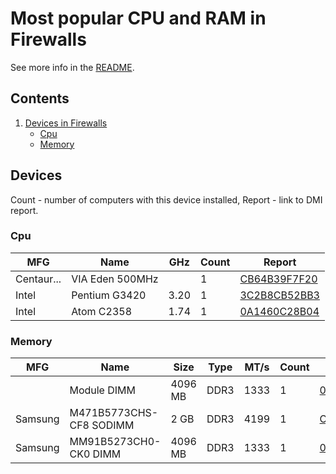 Most popular CPU and RAM in Firewalls
=====================================

See more info in the [README](https://github.com/linuxhw/DMI).

Contents
--------

1. [ Devices in Firewalls ](#devices)
   * [ Cpu ](#cpu)
   * [ Memory ](#memory)

Devices
-------

Count  - number of computers with this device installed,
Report - link to DMI report.

### Cpu

| MFG        | Name                             | GHz  | Count | Report |
|------------|----------------------------------|------|-------|--------|
| Centaur... | VIA Eden 500MHz                  |      | 1     | [CB64B39F7F20](<Firewall/Barracuda Networks/Barracuda/Barracuda NG Firewall F100b/CB64B39F7F20>) |
| Intel      | Pentium G3420                    | 3.20 | 1     | [3C2B8CB52BB3](<Firewall/Sophos/SG/SG/3C2B8CB52BB3>) |
| Intel      | Atom C2358                       | 1.74 | 1     | [0A1460C28B04](<Firewall/Sophos/SG/SG/0A1460C28B04>) |

### Memory

| MFG        | Name                         | Size     | Type | MT/s | Count | Report |
|------------|------------------------------|----------|------|------|-------|--------|
|            | Module DIMM                  | 4096 MB  | DDR3 | 1333 | 1     | [0A1460C28B04](<Firewall/Sophos/SG/SG/0A1460C28B04>) |
| Samsung    | M471B5773CHS-CF8 SODIMM      | 2 GB     | DDR3 | 4199 | 1     | [CB64B39F7F20](<Firewall/Barracuda Networks/Barracuda/Barracuda NG Firewall F100b/CB64B39F7F20>) |
| Samsung    | MM91B5273CH0-CK0 DIMM        | 4096 MB  | DDR3 | 1333 | 1     | [0A1460C28B04](<Firewall/Sophos/SG/SG/0A1460C28B04>) |

